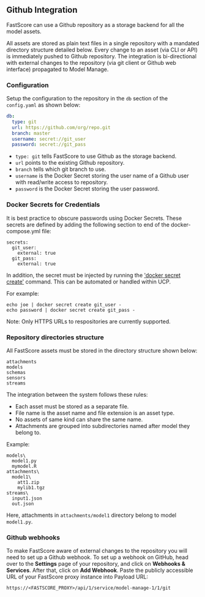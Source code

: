 ## Github Integration

FastScore can use a Github repository as a storage backend for all the model assets. 

All assets are stored as plain text files in a single repository with a mandated directory structure detailed below.
Every change to an asset (via CLI or API) is immediately pushed to Github repository. The integration is bi-directional with external changes to the repository (via git client or Github web interface) propagated to Model Manage.

### Configuration

Setup the configuration to the repository in the `db` section of the `config.yaml` as shown below:
```yaml
db:
  type: git
  url: https://github.com/org/repo.git
  branch: master
  username: secret://git_user
  password: secret://git_pass
```

* `type: git` tells FastScore to use Github as the storage backend.
* `url` points to the existing Github repository.
* `branch` tells which git branch to use.
* `username` is the Docker Secret storing the user name of a Github user with read/write access to repository.
* `password` is the Docker Secret storing the user password.


### Docker Secrets for Credentials

It is best practice to obscure passwords using Docker Secrets. These secrets are defined by adding the following section to end of the docker-compose.yml file: 

```
secrets:
  git_user:
    external: true
  git_pass:
    external: true
```

In addition, the secret must be injected by running the ['docker secret create'](https://docs.docker.com/engine/reference/commandline/secret_create/) command. This can be automated or handled within UCP.

For example: 

```
echo joe | docker secret create git_user -
echo password | docker secret create git_pass -
```

Note: Only HTTPS URLs to respositories are currently supported. 

### Repository directories structure

All FastScore assets must be stored in the directory structure shown below:
```
attachments
models
schemas
sensors
streams
```

The integration between the system follows these rules: 
* Each asset must be stored as a separate file.
* File name is the asset name and file extension is an asset type.
* No assets of same kind can share the same name.
* Attachments are grouped into subdirectories named after model they belong to.

Example:
```
models\
  model1.py
  mymodel.R
attachments\
  model1\
    att1.zip
    mylib1.tgz
streams\
  input1.json
  out.json
```

Here, attachments in `attachments/model1` directory belong to model `model1.py`.

### Github webhooks
To make FastScore aware of external changes to the repository you will need to set up a Github webhook.
To set up a webhook on GitHub, head over to the **Settings** page of your repository, and click on **Webhooks & Services**. After that, click on **Add Webhook**. Paste the publicly accessible URL of your FastScore proxy instance into Payload URL:
```
https://<FASTSCORE_PROXY>/api/1/service/model-manage-1/1/git
```
